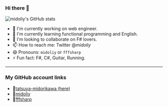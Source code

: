 ### Hi there 👋

![midoliy's GitHub stats](https://github-readme-stats.vercel.app/api?username=tatsuya-midorikawa&show_icons=true&theme=default)


- 🔭 I'm currently working on web engineer.
- 🌱 I'm currently learning functional programming and English.
- 👯 I'm looking to collaborate on F# lovers.
- 📫 How to reach me: Twitter @_midoliy_
- 😄 Pronouns: `midoliy` or `fffsharp`
- ⚡ Fun fact: F#, C#, Guitar, Running.

---  
### My GitHub account links

- 🔗[tatsuya-midorikawa (here)](https://github.com/tatsuya-midorikawa)
- 🔗[midoliy](https://github.com/Midoliy)
- 🔗[fffsharp](https://github.com/fffsharp)
